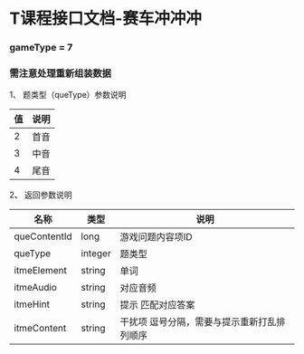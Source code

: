 # T课程接口文档-赛车冲冲冲

### gameType = 7
### 需注意处理重新组装数据

1、 题类型（queType）参数说明

|值  | 说明 |
| --- | --- |
| 2 | 首音 |
| 3 | 中音 |
| 4 | 尾音 |

2、 返回参数说明

|名称  | 类型 | 说明 |
| --- | --- | --- |
| queContentId | long | 游戏问题内容项ID |
| queType | integer | 题类型 |
| itmeElement | string | 单词 |
| itmeAudio | string | 对应音频 |
| itmeHint | string | 提示 匹配对应答案 |
| itmeContent | string | 干扰项 逗号分隔，需要与提示重新打乱排列顺序 |
